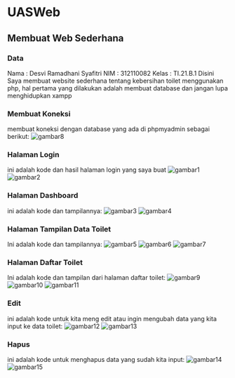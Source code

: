 # UASWeb
## Membuat Web Sederhana

### Data 
Nama : Desvi Ramadhani Syafitri
NIM : 312110082
Kelas : TI.21.B.1
Disini Saya membuat website sederhana tentang kebersihan toilet menggunakan php, hal pertama yang dilakukan adalah membuat database dan jangan lupa menghidupkan xampp

### Membuat Koneksi
membuat koneksi dengan database yang ada di phpmyadmin sebagai berikut:
![gambar8](screenshot/ss8.png)

### Halaman Login
ini adalah kode dan hasil halaman login yang saya buat
![gambar1](screenshot/ss1.png)
![gambar2](screenshot/ss2.png)

### Halaman Dashboard
ini adalah kode dan tampilannya:
![gambar3](screenshot/ss3.png)
![gambar4](screenshot/ss4.png)

### Halaman Tampilan Data Toilet
Ini adalah kode dan tampilannya:
![gambar5](screenshot/ss5.png)
![gambar6](screenshot/ss6.png)
![gambar7](screenshot/ss7.png)


### Halaman Daftar Toilet
Ini adalah kode dan tampilan dari halaman daftar toilet:
![gambar9](screenshot/ss9.png)
![gambar10](screenshot/ss10.png)
![gambar11](screenshot/ss11.png)


### Edit
ini adalah kode untuk kita meng edit atau ingin mengubah data yang kita input ke data toilet:
![gambar12](screenshot/ss12.png)
![gambar13](screenshot/ss13.png)

### Hapus
ini adalah kode untuk menghapus data yang sudah kita input:
![gambar14](screenshot/ss14.png)
![gambar15](screenshot/ss15.png)



